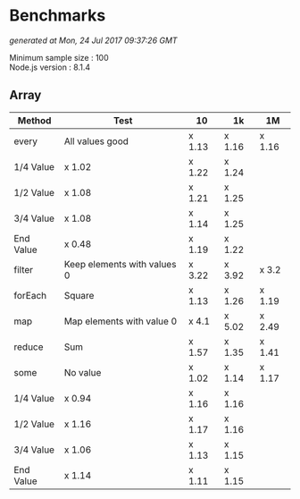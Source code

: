 # Benchmarks
_generated at Mon, 24 Jul 2017 09:37:26 GMT_

Minimum sample size : 100  
Node.js version : 8.1.4

## Array

Method | Test | 10 | 1k | 1M
--- | --- | --- | --- | ---
 every| All values good| x 1.13| x 1.16| x 1.16
 | 1/4 Value| x 1.02| x 1.22| x 1.24
 | 1/2 Value| x 1.08| x 1.21| x 1.25
 | 3/4 Value| x 1.08| x 1.14| x 1.25
 | End Value| x 0.48| x 1.19| x 1.22
 filter| Keep elements with values 0| x 3.22| x 3.92| x 3.2
 forEach| Square| x 1.13| x 1.26| x 1.19
 map| Map elements with value 0| x 4.1| x 5.02| x 2.49
 reduce| Sum| x 1.57| x 1.35| x 1.41
 some| No value| x 1.02| x 1.14| x 1.17
 | 1/4 Value| x 0.94| x 1.16| x 1.16
 | 1/2 Value| x 1.16| x 1.17| x 1.16
 | 3/4 Value| x 1.06| x 1.13| x 1.15
 | End Value| x 1.14| x 1.11| x 1.15
